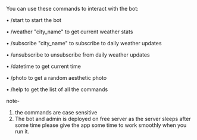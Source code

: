 You can use these commands to interact with the bot: 

 • /start to start the bot

 • /weather "city_name" to get current weather stats

 • /subscribe "city_name" to subscribe to daily weather updates 

 • /unsubscribe to unsubscribe from daily weather updates 

 • /datetime to get current time 

 • /photo to get a random aesthetic photo

 • /help to get the list of all the commands

note-
1. the commands are case sensitive
2. The bot and admin is deployed on free server as the server sleeps after some time please give the app some time to work smoothly when you run it.
